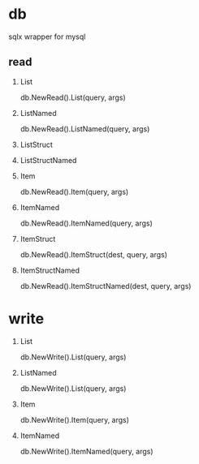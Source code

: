 # db

sqlx wrapper for mysql

## read

1. List

    db.NewRead().List(query, args)

2. ListNamed

    db.NewRead().ListNamed(query, args)

3. ListStruct

4. ListStructNamed

5. Item

    db.NewRead().Item(query, args)

6. ItemNamed

    db.NewRead().ItemNamed(query, args)

7. ItemStruct

    db.NewRead().ItemStruct(dest, query, args)

8. ItemStructNamed

    db.NewRead().ItemStructNamed(dest, query, args)

# write

1. List

    db.NewWrite().List(query, args)

2. ListNamed

    db.NewWrite().List(query, args)

3. Item

    db.NewWrite().Item(query, args)

4. ItemNamed

    db.NewWrite().ItemNamed(query, args)
